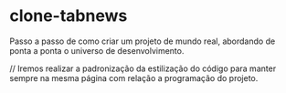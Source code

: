 # clone-tabnews
Passo a passo de como criar um projeto de mundo real, abordando de ponta a ponta o universo de desenvolvimento.

// Iremos realizar a padronização da estilização do código para manter sempre na mesma página com relação a programação do projeto.
